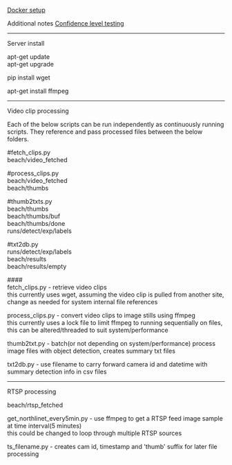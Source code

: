 [Docker setup](https://github.com/jcothran/webcoos/blob/main/docker_setup.md)

Additional notes
[Confidence level testing](https://github.com/jcothran/webcoos/blob/main/detection_confidence_testing.md)

---
Server install
 
apt-get update<br/>
apt-get upgrade

pip install wget

apt-get install ffmpeg

---
Video clip processing

Each of the below scripts can be run independently as continuously running scripts. They reference and pass processed files between the below folders.

#fetch_clips.py<br/>
beach/video_fetched

#process_clips.py<br/>
beach/video_fetched<br/>
beach/thumbs<br/>

#thumb2txts.py<br/>
beach/thumbs<br/>
beach/thumbs/buf<br/>
beach/thumbs/done<br/>
runs/detect/exp/labels 

#txt2db.py<br/>
runs/detect/exp/labels<br/>
beach/results<br/>
beach/results/empty 


####<br/>
fetch_clips.py - retrieve video clips<br/>
  this currently uses wget, assuming the video clip is pulled from another site, change as needed for system internal file references

process_clips.py - convert video clips to image stills using ffmpeg<br/>
  this currently uses a lock file to limit ffmpeg to running sequentially on files, this can be altered/threaded to suit system/performance

thumb2txt.py - batch(or not depending on system/performance) process image files with object detection, creates summary txt files

txt2db.py - use filename to carry forward camera id and datetime with summary detection info in csv files

---
RTSP processing

beach/rtsp_fetched

get_northlinet_every5min.py - use ffmpeg to get a RTSP feed image sample at time interval(5 minutes)<br/>
  this could be changed to loop through multiple RTSP sources

ts_filename.py - creates cam id, timestamp and 'thumb' suffix for later file processing


